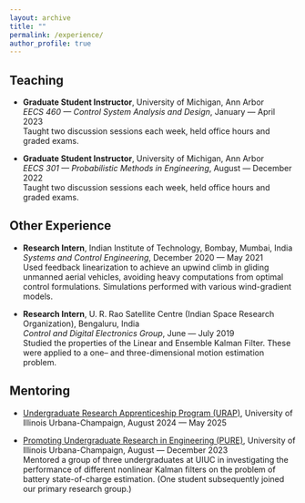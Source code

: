 ```yaml
---
layout: archive
title: ""
permalink: /experience/
author_profile: true
---
```


Teaching
------
- **Graduate Student Instructor**, University of Michigan, Ann Arbor \
_EECS 460 — Control System Analysis and Design_, January — April 2023 \
Taught two discussion sessions each week, held office hours and graded exams.

- **Graduate Student Instructor**, University of Michigan, Ann Arbor \
_EECS 301 — Probabilistic Methods in Engineering_, August — December 2022 \
Taught two discussion sessions each week, held office hours and graded exams.

Other Experience
------
- **Research Intern**, Indian Institute of Technology, Bombay, Mumbai, India \
_Systems and Control Engineering_, December 2020 — May 2021 \
Used feedback linearization to achieve an upwind climb in gliding unmanned aerial vehicles, avoiding heavy computations from optimal control formulations. Simulations performed with various wind-gradient models.

- **Research Intern**, U. R. Rao Satellite Centre (Indian Space Research Organization), Bengaluru, India \
_Control and Digital Electronics Group_, June — July 2019 \
Studied the properties of the Linear and Ensemble Kalman Filter. These were applied to a one– and three-dimensional motion estimation problem.

Mentoring
------

- [Undergraduate Research Apprenticeship Program (URAP)](https://grad.illinois.edu/urap), University of Illinois Urbana-Champaign, August 2024 — May 2025

- [Promoting Undergraduate Research in Engineering (PURE)](https://pure.engr.illinois.edu/), University of Illinois Urbana-Champaign, August — December 2023 \
Mentored a group of three undergraduates at UIUC in investigating the performance of different nonlinear Kalman filters on the problem of battery state-of-charge estimation. (One student subsequently joined our primary research group.)